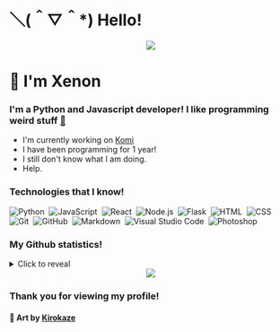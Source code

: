 # ＼(＾▽＾*) Hello!
<div align="center"><img src="https://media.discordapp.net/attachments/868558761952960512/892399507269124126/d0aaa016b8568efd0e6bcf3f3708d49c.gif"></div>

# 👋 I'm Xenon

### I'm a Python and Javascript developer! I like programming weird stuff [👀](https://www.youtube.com/watch?v=dQw4w9WgXcQ)

- I'm currently working on [Komi](https://github.com/XenonDevZ/Komi)
- I have been programming for 1 year!
- I still don't know what I am doing.
- Help.

### Technologies that I know!

![Python](https://img.shields.io/badge/-Python-05122A?style=for-the-badge&logo=python)&nbsp;
![JavaScript](https://img.shields.io/badge/-JavaScript-05122A?style=for-the-badge&logo=javascript)&nbsp;
![React](https://img.shields.io/badge/-React-05122A?style=for-the-badge&logo=react)&nbsp;
![Node.js](https://img.shields.io/badge/-Node.js-05122A?style=for-the-badge&logo=node.js)&nbsp;
![Flask](https://img.shields.io/badge/-Flask-05122A?style=for-the-badge&logo=flask)&nbsp;
![HTML](https://img.shields.io/badge/-HTML-05122A?style=for-the-badge&logo=HTML5)&nbsp;
![CSS](https://img.shields.io/badge/-CSS-05122A?style=for-the-badge&logo=CSS3&logoColor=1572B6)&nbsp;
![Git](https://img.shields.io/badge/-Git-05122A?style=for-the-badge&logo=git)&nbsp;
![GitHub](https://img.shields.io/badge/-GitHub-05122A?style=for-the-badge&logo=github)&nbsp;
![Markdown](https://img.shields.io/badge/-Markdown-05122A?style=for-the-badge&logo=markdown)&nbsp;
![Visual Studio Code](https://img.shields.io/badge/-Visual%20Studio%20Code-05122A?style=for-the-badge&logo=visual-studio-code&logoColor=007ACC)&nbsp;
![Photoshop](https://img.shields.io/badge/-Photoshop-05122A?style=for-the-badge&logo=adobe-photoshop)&nbsp;

### My Github statistics!

<details>
  <summary>Click to reveal</summary>
  <div>
    <br>
    <img src="https://github-readme-stats.vercel.app/api?username=Kurt7275&show_icons=true&theme=radical&count_private=true&include_all_commits=true">
    <img src="https://github-readme-streak-stats.herokuapp.com/?user=Kurt7275&theme=radical">
    <img src="https://github-readme-stats.vercel.app/api/top-langs/?username=Kurt7275&theme=radical">
  </div>
</details>

<div align="center"><img src="https://64.media.tumblr.com/6289ce3330d81f863f04ae6dd169e888/c4d56bb0146990c3-bd/s1280x1920/48787da8e2c4fd996532a006594e9a9b1e106c64.gifv"></div>

### Thank you for viewing my profile!

#### 🎨 Art by **[Kirokaze](https://kirokazepixel.tumblr.com/)**
